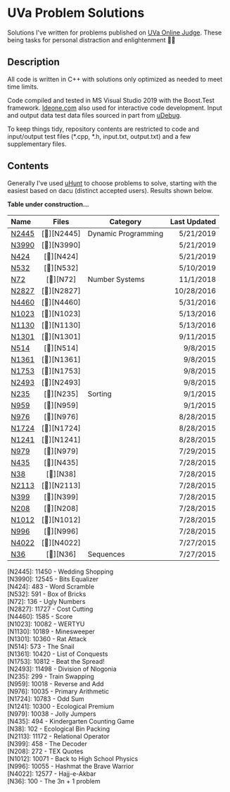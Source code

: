 # UVa Problem Solutions

Solutions I've written for problems published on [UVa Online Judge](https://uva.onlinejudge.org/). These being tasks for personal distraction and enlightenment &#128054;&#128161;


## Description

All code is written in C++ with solutions only optimized as needed to meet time limits.

Code compiled and tested in MS Visual Studio 2019 with the Boost.Test framework. [Ideone.com](https://ideone.com/) also used for interactive code development. Input and output data test data files sourced in part from [uDebug](https://www.udebug.com/).

To keep things tidy, repository contents are restricted to code and input/output test files (*.cpp, *.h, input.txt, output.txt) and a few supplementary files.


## Contents

Generally I've used [uHunt](https://uhunt.onlinejudge.org/) to choose problems to solve, starting with the easiest based on dacu (distinct accepted users). Results shown below.

**Table under construction...**

Name	           	|	Files	               	|	Category	|	Last Updated
:---	           	|	:---:	               	|	---	|	---:
[N2445][L2445]	 	|	[&#128193;][N2445]	  	|	Dynamic Programming	|	5/21/2019
[N3990][L3990]	 	|	[&#128193;][N3990]	  	|		|	5/21/2019
[N424][L424]	   	|	[&#128193;][N424]	   	|		|	5/21/2019
[N532][L532]	   	|	[&#128193;][N532]	   	|		|	5/10/2019
[N72][L72]	     	|	[&#128193;][N72]	    	|	Number Systems	|	11/1/2018
[N2827][L2827]	 	|	[&#128193;][N2827]	  	|		|	10/28/2016
[N4460][L4460]	 	|	[&#128193;][N4460]	  	|		|	5/31/2016
[N1023][L1023]	 	|	[&#128193;][N1023]	  	|		|	5/13/2016
[N1130][L1130]	 	|	[&#128193;][N1130]	  	|		|	5/13/2016
[N1301][L1301]	 	|	[&#128193;][N1301]	  	|		|	9/11/2015
[N514][L514]	   	|	[&#128193;][N514]	   	|		|	9/8/2015
[N1361][L1361]	 	|	[&#128193;][N1361]	  	|		|	9/8/2015
[N1753][L1753]	 	|	[&#128193;][N1753]	  	|		|	9/8/2015
[N2493][L2493]	 	|	[&#128193;][N2493]	  	|		|	9/8/2015
[N235][L235]	   	|	[&#128193;][N235]	   	|	Sorting	|	9/1/2015
[N959][L959]	   	|	[&#128193;][N959]	   	|		|	9/1/2015
[N976][L976]	   	|	[&#128193;][N976]	   	|		|	8/28/2015
[N1724][L1724]	 	|	[&#128193;][N1724]	  	|		|	8/28/2015
[N1241][L1241]	 	|	[&#128193;][N1241]	  	|		|	8/28/2015
[N979][L979]	   	|	[&#128193;][N979]	   	|		|	7/29/2015
[N435][L435]	   	|	[&#128193;][N435]	   	|		|	7/28/2015
[N38][L38]	     	|	[&#128193;][N38]	    	|		|	7/28/2015
[N2113][L2113]	 	|	[&#128193;][N2113]	  	|		|	7/28/2015
[N399][L399]	   	|	[&#128193;][N399]	   	|		|	7/28/2015
[N208][L208]	   	|	[&#128193;][N208]	   	|		|	7/28/2015
[N1012][L1012]	 	|	[&#128193;][N1012]	  	|		|	7/28/2015
[N996][L996]	   	|	[&#128193;][N996]	   	|		|	7/28/2015
[N4022][L4022]	 	|	[&#128193;][N4022]	  	|		|	7/27/2015
[N36][L36]	     	|	[&#128193;][N36]	    	|	Sequences	|	7/27/2015







[N2445]: 11450 - Wedding Shopping						
[N3990]: 12545 - Bits Equalizer						
[N424]: 483 - Word Scramble						
[N532]: 591 - Box of Bricks						
[N72]: 136 - Ugly Numbers						
[N2827]: 11727 - Cost Cutting						
[N4460]: 1585 - Score						
[N1023]: 10082 - WERTYU						
[N1130]: 10189 - Minesweeper						
[N1301]: 10360 - Rat Attack						
[N514]: 573 - The Snail						
[N1361]: 10420 - List of Conquests						
[N1753]: 10812 - Beat the Spread!						
[N2493]: 11498 - Division of Nlogonia						
[N235]: 299 - Train Swapping						
[N959]: 10018 - Reverse and Add						
[N976]: 10035 - Primary Arithmetic						
[N1724]: 10783 - Odd Sum						
[N1241]: 10300 - Ecological Premium						
[N979]: 10038 - Jolly Jumpers						
[N435]: 494 - Kindergarten Counting Game						
[N38]: 102 - Ecological Bin Packing						
[N2113]: 11172 - Relational Operator						
[N399]: 458 - The Decoder						
[N208]: 272 - TEX Quotes						
[N1012]: 10071 - Back to High School Physics						
[N996]: 10055 - Hashmat the Brave Warrior						
[N4022]: 12577 - Hajj-e-Akbar						
[N36]: 100 - The 3n + 1 problem						



[L2445]: https://uva.onlinejudge.org/index.php?option=com_onlinejudge&Itemid=8&page=show_problem&problem=2445						
[L3990]: https://uva.onlinejudge.org/index.php?option=com_onlinejudge&Itemid=8&page=show_problem&problem=3990						
[L424]: https://uva.onlinejudge.org/index.php?option=com_onlinejudge&Itemid=8&page=show_problem&problem=424						
[L532]: https://uva.onlinejudge.org/index.php?option=com_onlinejudge&Itemid=8&page=show_problem&problem=532						
[L72]: https://uva.onlinejudge.org/index.php?option=com_onlinejudge&Itemid=8&page=show_problem&problem=72						
[L2827]: https://uva.onlinejudge.org/index.php?option=com_onlinejudge&Itemid=8&page=show_problem&problem=2827						
[L4460]: https://uva.onlinejudge.org/index.php?option=com_onlinejudge&Itemid=8&page=show_problem&problem=4460						
[L1023]: https://uva.onlinejudge.org/index.php?option=com_onlinejudge&Itemid=8&page=show_problem&problem=1023						
[L1130]: https://uva.onlinejudge.org/index.php?option=com_onlinejudge&Itemid=8&page=show_problem&problem=1130						
[L1301]: https://uva.onlinejudge.org/index.php?option=com_onlinejudge&Itemid=8&page=show_problem&problem=1301						
[L514]: https://uva.onlinejudge.org/index.php?option=com_onlinejudge&Itemid=8&page=show_problem&problem=514						
[L1361]: https://uva.onlinejudge.org/index.php?option=com_onlinejudge&Itemid=8&page=show_problem&problem=1361						
[L1753]: https://uva.onlinejudge.org/index.php?option=com_onlinejudge&Itemid=8&page=show_problem&problem=1753						
[L2493]: https://uva.onlinejudge.org/index.php?option=com_onlinejudge&Itemid=8&page=show_problem&problem=2493						
[L235]: https://uva.onlinejudge.org/index.php?option=com_onlinejudge&Itemid=8&page=show_problem&problem=235						
[L959]: https://uva.onlinejudge.org/index.php?option=com_onlinejudge&Itemid=8&page=show_problem&problem=959						
[L976]: https://uva.onlinejudge.org/index.php?option=com_onlinejudge&Itemid=8&page=show_problem&problem=976						
[L1724]: https://uva.onlinejudge.org/index.php?option=com_onlinejudge&Itemid=8&page=show_problem&problem=1724						
[L1241]: https://uva.onlinejudge.org/index.php?option=com_onlinejudge&Itemid=8&page=show_problem&problem=1241						
[L979]: https://uva.onlinejudge.org/index.php?option=com_onlinejudge&Itemid=8&page=show_problem&problem=979						
[L435]: https://uva.onlinejudge.org/index.php?option=com_onlinejudge&Itemid=8&page=show_problem&problem=435						
[L38]: https://uva.onlinejudge.org/index.php?option=com_onlinejudge&Itemid=8&page=show_problem&problem=38						
[L2113]: https://uva.onlinejudge.org/index.php?option=com_onlinejudge&Itemid=8&page=show_problem&problem=2113						
[L399]: https://uva.onlinejudge.org/index.php?option=com_onlinejudge&Itemid=8&page=show_problem&problem=399						
[L208]: https://uva.onlinejudge.org/index.php?option=com_onlinejudge&Itemid=8&page=show_problem&problem=208						
[L1012]: https://uva.onlinejudge.org/index.php?option=com_onlinejudge&Itemid=8&page=show_problem&problem=1012						
[L996]: https://uva.onlinejudge.org/index.php?option=com_onlinejudge&Itemid=8&page=show_problem&problem=996						
[L4022]: https://uva.onlinejudge.org/index.php?option=com_onlinejudge&Itemid=8&page=show_problem&problem=4022						
[L36]: https://uva.onlinejudge.org/index.php?option=com_onlinejudge&Itemid=8&page=show_problem&problem=36						
